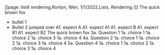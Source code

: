 [[page: list4 rendering,Ronlyn, Wen, 1/1/2022,Lists, Rendering /]]
The quick 
brown fox
* bullet 1
* Bullet 2
jumped over
A1. expect A
  A1. expect A1
A1. expect B
  A1. expect B1
  A1. expect B2
The quick 
brown fox
3a. Question 1
  1a. choice 1
  1a. choice 2
  1a. choice 3
  1a. choice 4
4a. Question 2
  1a. choice 1
  1a. choice 2
  1a. choice 3
  1a. choice 4
5a. Question 4
  1a. choice 1
  1a. choice 2
  1a. choice 3
  1a. choice 4
